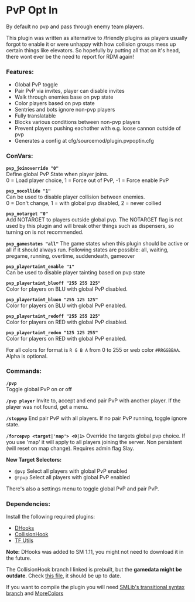 # PvP Opt In
By default no pvp and pass through enemy team players.

This plugin was written as alternative to /friendly plugins as players usually forgot to enable it or were unhappy with how collision groups mess up certain things like elevators. So hopefully by putting all that on it's head, there wont ever be the need to report for RDM again!

### Features:

- Global PvP toggle
- Pair PvP via invites, player can disable invites
- Walk through enemies base on pvp state
- Color players based on pvp state
- Sentries and bots ignore non-pvp players
- Fully translatable
- Blocks various conditions between non-pvp players
- Prevent players pushing eachother with e.g. loose cannon outside of pvp
- Generates a config at cfg/sourcemod/plugin.pvpoptin.cfg

### ConVars:

**`pvp_joinoverride "0"`**   
Define global PvP State when player joins.   
0 = Load player choice, 1 = Force out of PvP, -1 = Force enable PvP

**`pvp_nocollide "1"`**   
Can be used to disable player collision between enemies.   
0 = Don't change, 1 = with global pvp disabled, 2 = never collied

**`pvp_notarget "0"`**   
Add NOTARGET to players outside global pvp. The NOTARGET flag is not used by this plugin and will break other things such as dispensers, so turning on is not recommended.

**`pvp_gamestates "all"`**
The game states when this plugin should be active or all if it should always run. Following states are possible: all, waiting, pregame, running, overtime, suddendeath, gameover

**`pvp_playertaint_enable "1"`**   
Can be used to disable player tainting based on pvp state

**`pvp_playertaint_bluoff "255 255 225"`**   
Color for players on BLU with global PvP disabled.

**`pvp_playertaint_bluon "255 125 125"`**   
Color for players on BLU with global PvP enabled.

**`pvp_playertaint_redoff "255 255 225"`**   
Color for players on RED with global PvP disabled.

**`pvp_playertaint_redon "125 125 255"`**   
Color for players on RED with global PvP enabled.

For all colors for format is `R G B A` from 0 to 255 or web color `#RRGGBBAA`. Alpha is optional.

### Commands:

**`/pvp`**   
Toggle global PvP on or off

**`/pvp player`**
Invite to, accept and end pair PvP with another player.
If the player was not found, get a menu.

**`/stoppvp`**
End pair PvP with all players.
If no pair PvP running, toggle ignore state.

**`/forcepvp <target|'map'> <0|1>`**
Override the targets global pvp choice. If you use 'map' it will apply to all players joining the server. Non persistent (will reset on map change). Requires admin flag Slay.

**New Target Selectors:**
- `@pvp` Select all players with global PvP enabled
- `@!pvp` Select all players with global PvP enabled

There's also a settings menu to toggle global PvP and pair PvP.

### Dependencies:

Install the following required plugins:
- [DHooks](https://forums.alliedmods.net/showpost.php?p=2588686&postcount=589)
- [CollisionHook](https://github.com/Adrianilloo/Collisionhook/releases)
- [TF Utils](https://github.com/nosoop/SM-TFUtils/releases)

**Note:** DHooks was added to SM 1.11, you might not need to download it in the future.

The CollisionHook branch I linked is prebuilt, but the **gamedata might be outdate**.
Check [this file](https://github.com/Adrianilloo/Collisionhook/blob/master/extra/collisionhook.txt), it should be up to date.

If you want to compile the plugin you will need [SMLib's transitional syntax branch](https://github.com/bcserv/smlib/tree/transitional_syntax) and [MoreColors](https://raw.githubusercontent.com/DoctorMcKay/sourcemod-plugins/master/scripting/include/morecolors.inc)

